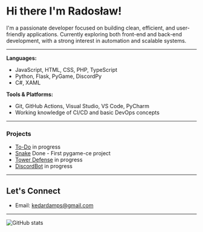 # Hi there I'm Radosław!

I'm a passionate developer focused on building clean, efficient, and user-friendly applications.
Currently exploring both front-end and back-end development, with a strong interest in automation and scalable systems.

---

**Languages:**  
- JavaScript, HTML, CSS, PHP, TypeScript
- Python, Flask, PyGame, DiscordPy
- C#, XAML

**Tools & Platforms:**  
- Git, GitHub Actions, Visual Studio, VS Code, PyCharm
- Working knowledge of CI/CD and basic DevOps concepts

---

### Projects

- [To-Do](https://github.com/Kedarini/To-Do) in progress
- [Snake](https://github.com/Kedarini/Snake) Done - First pygame-ce project
- [Tower Defense](https://github.com/Kedarini/Tower-Defense) in progress
- [DiscordBot](https://github.com/Kedarini/DiscordBot) in progress

---

## Let's Connect
- Email: [kedardamps@gmail.com](mailto:kedardamps@gmail.com)
  
---

![GitHub stats](https://github-readme-stats.vercel.app/api?username=Kedarini&show_icons=true&theme=dark)
